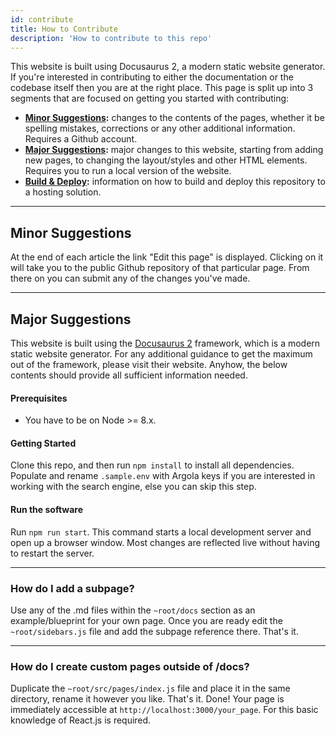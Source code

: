 ```yaml
---
id: contribute
title: How to Contribute
description: 'How to contribute to this repo'
---
```


This website is built using Docusaurus 2, a modern static website generator. If you're interested in contributing to either the documentation or the codebase itself then you are at the right place. This page is split up into 3 segments that are focused on getting you started with contributing:

>
+ **[Minor Suggestions](#minor-suggestions):** changes to the contents of the pages, whether it be spelling mistakes, corrections or any other additional information. Requires a Github account.
+ **[Major Suggestions](#major-suggestions):** major changes to this website, starting from adding new pages, to changing the layout/styles and other HTML elements. Requires you to run a local version of the website.
+ **[Build & Deploy](#build-and-deploy):** information on how to build and deploy this repository to a hosting solution.
---

## Minor Suggestions
At the end of each article the link "Edit this page" is displayed. Clicking on it will take you to the public Github repository of that particular page. From there on you can submit any of the changes you've made.

---
## Major Suggestions
This website is built using the [Docusaurus 2](https://v2.docusaurus.io/) framework, which is a modern static website generator. For any additional guidance to get the maximum out of the framework, please visit their website. Anyhow, the below contents should provide all sufficient information needed.

#### Prerequisites
+ You have to be on Node >= 8.x.

#### Getting Started
Clone this repo, and then run `npm install` to install all dependencies. Populate and rename `.sample.env` with Argola keys if you are interested in working with the search engine, else you can skip this step.

#### Run the software
Run `npm run start`. This command starts a local development server and open up a browser window. Most changes are reflected live without having to restart the server.

---

### How do I add a subpage?
Use any of the .md files within the `~root/docs` section as an example/blueprint for your own page. Once you are ready edit the `~root/sidebars.js` file and add the subpage reference there. That's it.

---

### How do I create custom pages outside of /docs?
Duplicate the `~root/src/pages/index.js` file and place it in the same directory, rename it however you like. That's it. Done! Your page is immediately accessible at `http://localhost:3000/your_page`. For this basic knowledge of React.js is required.
